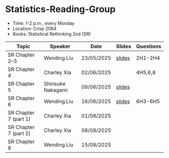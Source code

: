# Statistics-Reading-Group

- Time: 1-2 p.m., every Monday
- Location: Crisp 2084
- Books: Statistical Rethinking 2nd (SR)

| Topic          | Speaker           | Date       | Slides             | Questions |
| -------------- | ----------------- | ---------- | ------------------ | --------- |
| SR Chapter 2–3 | Wending Liu       | 23/05/2025 | [slides](./ch2-3/) | 2H1-2H4   |
| SR Chapter 4   | Charley Xia       | 02/06/2025 |                    | 4H5,6,8   |
| SR Chapter 5   | Shinsuke Nakagami | 09/06/2025 | [slides](./ch5/)   |           |
| SR Chapter 6   | Wending Liu       | 16/06/2025 |   [slides](./ch6/)                 | 6H3-6H5   |
| SR Chapter 7  (part 1) | Charley Xia       | 01/08/2025 |                    |   |
| SR Chapter 7  (part 2) | Charley Xia       | 08/08/2025 |                    |   |
| SR Chapter 8 | Wending Liu     | 15/08/2025 |                    |   |


